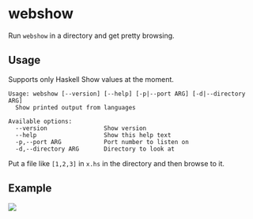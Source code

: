 # webshow

Run `webshow` in a directory and get pretty browsing.

## Usage

Supports only Haskell Show values at the moment.

```
Usage: webshow [--version] [--help] [-p|--port ARG] [-d|--directory ARG]
  Show printed output from languages

Available options:
  --version                Show version
  --help                   Show this help text
  -p,--port ARG            Port number to listen on
  -d,--directory ARG       Directory to look at
```

Put a file like `[1,2,3]` in `x.hs` in the directory and then browse to it.

## Example

<img src="https://i.imgur.com/ZnO5wBp.png">
